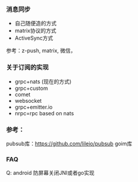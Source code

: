 ### 消息同步

* 自己随便造的方式
* matrix协议的方式
* ActiveSync方式

参考：z-push, matrix, 微信，


### 关于订阅的实现

* grpc+nats (现在的方式)
* grpc+custom
* comet
* websocket
* grpc+emitter.io
* nrpc=rpc based on nats

### 参考：
pubsub库：https://github.com/lileio/pubsub
goim库

### FAQ

Q: android 防屏幕关闭JNI或者go实现

